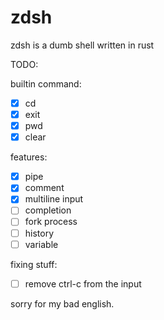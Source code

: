 # zdsh

zdsh is a dumb shell written in rust

TODO:

builtin command:
- [x] cd
- [x] exit
- [x] pwd
- [x] clear

features:
- [x] pipe
- [x] comment
- [x] multiline input
- [ ] completion
- [ ] fork process
- [ ] history
- [ ] variable

fixing stuff:
- [ ] remove ctrl-c from the input

sorry for my bad english.
